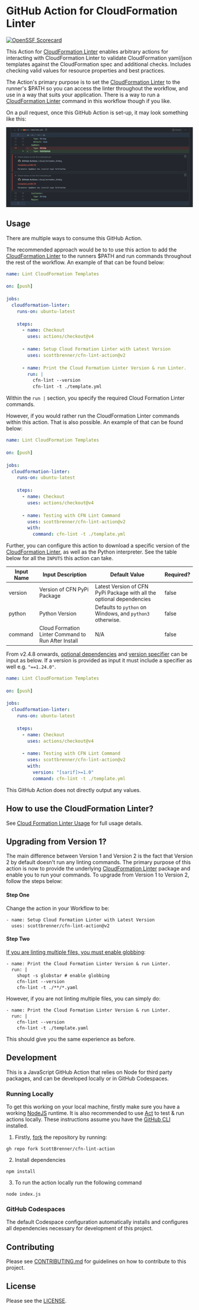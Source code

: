 # GitHub Action for CloudFormation Linter

[![OpenSSF Scorecard](https://api.scorecard.dev/projects/github.com/ScottBrenner/cfn-lint-action/badge)](https://scorecard.dev/viewer/?uri=github.com/ScottBrenner/cfn-lint-action)

This Action for [CloudFormation Linter](https://github.com/aws-cloudformation/cfn-python-lint/) enables arbitrary actions for interacting with CloudFormation Linter to validate CloudFormation yaml/json templates against the CloudFormation spec and additional checks. Includes checking valid values for resource properties and best practices.

The Action's primary purpose is to set the [CloudFormation Linter](https://github.com/aws-cloudformation/cfn-python-lint/) to the runner's $PATH so you can access the linter throughout the workflow, and use in a way that suits your application. There is a way to run a [CloudFormation Linter](https://github.com/aws-cloudformation/cfn-python-lint/) command in this workflow though if you like.

On a pull request, once this GitHub Action is set-up, it may look something like this:

![Output of Cloud Formation Linter](.github/cfn-lint-pull-request.png?raw=true "Output of Cloud Formation Linter")

## Usage

There are multiple ways to consume this GitHub Action.

The recommended approach would be to to use this action to add the [CloudFormation Linter](https://github.com/aws-cloudformation/cfn-python-lint/) to the runners $PATH and run commands throughout the rest of the workflow. An example of that can be found below:

```yaml
name: Lint CloudFormation Templates

on: [push]

jobs:
  cloudformation-linter:
    runs-on: ubuntu-latest

    steps:
      - name: Checkout
        uses: actions/checkout@v4

      - name: Setup Cloud Formation Linter with Latest Version
        uses: scottbrenner/cfn-lint-action@v2

      - name: Print the Cloud Formation Linter Version & run Linter.
        run: |
          cfn-lint --version
          cfn-lint -t ./template.yml
```

Within the `run |` section, you specify the required Cloud Formation Linter commands.

However, if you would rather run the CloudFormation Linter commands within this action. That is also possible. An example of that can be found below:

```yaml
name: Lint CloudFormation Templates

on: [push]

jobs:
  cloudformation-linter:
    runs-on: ubuntu-latest

    steps:
      - name: Checkout
        uses: actions/checkout@v4

      - name: Testing with CFN Lint Command
        uses: scottbrenner/cfn-lint-action@v2
        with:
          command: cfn-lint -t ./template.yml
```

Further, you can configure this action to download a specific version of the [CloudFormation Linter](https://github.com/aws-cloudformation/cfn-python-lint/), as well as the Python interpreter. See the table below for all the `INPUTS` this action can take.

| Input Name | Input Description                                   | Default Value                                                         | Required? |
| ---------- | --------------------------------------------------- | --------------------------------------------------------------------- | --------- |
| version    | Version of CFN PyPi Package                         | Latest Version of CFN PyPi Package with all the optional dependencies | false     |
| python     | Python Version                                      | Defaults to `python` on Windows, and `python3` otherwise.             | false     |
| command    | Cloud Formation Linter Command to Run After Install | N/A                                                                   | false     |

From v2.4.8 onwards, [optional dependencies](https://github.com/aws-cloudformation/cfn-lint?tab=readme-ov-file#optional-dependencies) and [version specifier](https://peps.python.org/pep-0440/#version-specifiers) can be input as below. If a version is provided as input it must include a specifier as well e.g. `"==1.24.0"`.

```yaml
name: Lint CloudFormation Templates

on: [push]

jobs:
  cloudformation-linter:
    runs-on: ubuntu-latest

    steps:
      - name: Checkout
        uses: actions/checkout@v4

      - name: Testing with CFN Lint Command
        uses: scottbrenner/cfn-lint-action@v2
        with:
          version: "[sarif]>=1.0"
          command: cfn-lint -t ./template.yml
```

This GitHub Action does not directly output any values.

## How to use the CloudFormation Linter?

See [Cloud Formation Linter Usage](https://github.com/aws-cloudformation/cfn-python-lint#basic-usage) for full usage details.

## Upgrading from Version 1?

The main difference between Version 1 and Version 2 is the fact that Version 2 by default doesn't run any linting commands. The primary purpose of this action is now to provide the underlying [CloudFormation Linter](https://github.com/aws-cloudformation/cfn-python-lint/) package and enable you to run your commands. To upgrade from Version 1 to Version 2, follow the steps below:

#### Step One

Change the action in your Workflow to be:

```
- name: Setup Cloud Formation Linter with Latest Version
  uses: scottbrenner/cfn-lint-action@v2
```

#### Step Two

[If you are linting multiple files, you must enable globbing](https://github.com/aws-cloudformation/cfn-lint#basic-usage):

```
- name: Print the Cloud Formation Linter Version & run Linter.
  run: |
    shopt -s globstar # enable globbing
    cfn-lint --version
    cfn-lint -t ./**/*.yaml
```

However, if you are not linting multiple files, you can simply do:

```
- name: Print the Cloud Formation Linter Version & run Linter.
  run: |
    cfn-lint --version
    cfn-lint -t ./template.yaml
```

This should give you the same experience as before.

## Development

This is a JavaScript GitHub Action that relies on Node for third party packages, and can be developed locally or in GitHub Codespaces.

### Running Locally

To get this working on your local machine, firstly make sure you have a working [NodeJS](https://nodejs.org/en/) runtime. It is also recommended to use [Act](https://github.com/nektos/act) to test & run actions locally. These instructions assume you have the [GitHub CLI](https://cli.github.com/) installed.

1. Firstly, [fork](https://cli.github.com/manual/gh_repo_fork) the repository by running:

```
gh repo fork ScottBrenner/cfn-lint-action
```

2. Install dependencies

```
npm install
```

3. To run the action locally run the following command

```
node index.js
```

### GitHub Codespaces

The default Codespace configuration automatically installs and configures all dependencies necessary for development of this project.

## Contributing

Please see [CONTRIBUTING.md](CONTRIBUTING.md) for guidelines on how to contribute to this project.

## License

Please see the [LICENSE](LICENSE).
